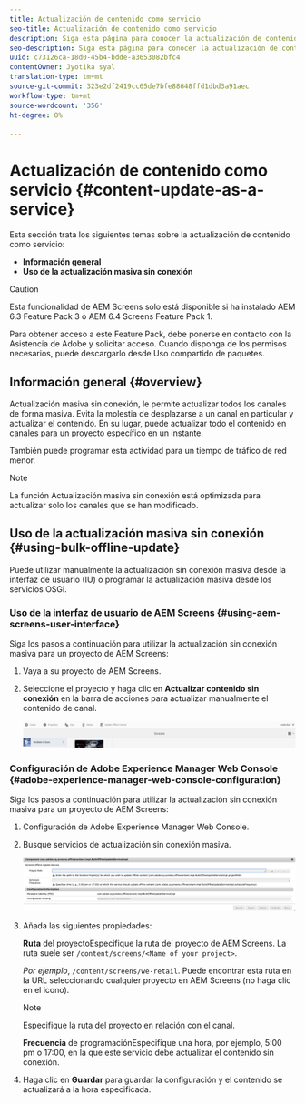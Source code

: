 ```yaml
---
title: Actualización de contenido como servicio
seo-title: Actualización de contenido como servicio
description: Siga esta página para conocer la actualización de contenido como servicio.
seo-description: Siga esta página para conocer la actualización de contenido como servicio.
uuid: c73126ca-18d0-45b4-bdde-a3653082bfc4
contentOwner: Jyotika syal
translation-type: tm+mt
source-git-commit: 323e2df2419cc65de7bfe88648ffd1dbd3a91aec
workflow-type: tm+mt
source-wordcount: '356'
ht-degree: 8%

---
```



# Actualización de contenido como servicio {#content-update-as-a-service}

Esta sección trata los siguientes temas sobre la actualización de contenido como servicio:

* **Información general**
* **Uso de la actualización masiva sin conexión**

>[!CAUTION]
>
>Esta funcionalidad de AEM Screens solo está disponible si ha instalado AEM 6.3 Feature Pack 3 o AEM 6.4 Screens Feature Pack 1.
>
>Para obtener acceso a este Feature Pack, debe ponerse en contacto con la Asistencia de Adobe y solicitar acceso. Cuando disponga de los permisos necesarios, puede descargarlo desde Uso compartido de paquetes.

## Información general {#overview}

Actualización masiva sin conexión, le permite actualizar todos los canales de forma masiva. Evita la molestia de desplazarse a un canal en particular y actualizar el contenido. En su lugar, puede actualizar todo el contenido en canales para un proyecto específico en un instante.

También puede programar esta actividad para un tiempo de tráfico de red menor.

>[!NOTE]
>
>La función Actualización masiva sin conexión está optimizada para actualizar solo los canales que se han modificado.

## Uso de la actualización masiva sin conexión {#using-bulk-offline-update}

Puede utilizar manualmente la actualización sin conexión masiva desde la interfaz de usuario (IU) o programar la actualización masiva desde los servicios OSGi.

### Uso de la interfaz de usuario de AEM Screens {#using-aem-screens-user-interface}

Siga los pasos a continuación para utilizar la actualización sin conexión masiva para un proyecto de AEM Screens:

1. Vaya a su proyecto de AEM Screens.
1. Seleccione el proyecto y haga clic en **Actualizar contenido sin conexión** en la barra de acciones para actualizar manualmente el contenido de canal.

   ![screen_shot_2018-04-24at122256pm](assets/screen_shot_2018-04-24at122256pm.png)

### Configuración de Adobe Experience Manager Web Console {#adobe-experience-manager-web-console-configuration}

Siga los pasos a continuación para utilizar la actualización sin conexión masiva para un proyecto de AEM Screens:

1. Configuración de Adobe Experience Manager Web Console.
1. Busque servicios de actualización sin conexión masiva.

   ![screen_shot_2018-04-24at121428pm](assets/screen_shot_2018-04-24at121428pm.png)

1. Añada las siguientes propiedades:

   **Ruta** del proyectoEspecifique la ruta del proyecto de AEM Screens. La ruta suele ser `/content/screens/<Name of your project>`.

   *Por ejemplo*, `/content/screens/we-retail`. Puede encontrar esta ruta en la URL seleccionando cualquier proyecto en AEM Screens (no haga clic en el icono).

   >[!NOTE]
   >
   >Especifique la ruta del proyecto en relación con el canal.

   **Frecuencia** de programaciónEspecifique una hora, por ejemplo, 5:00 pm o 17:00, en la que este servicio debe actualizar el contenido sin conexión.

1. Haga clic en **Guardar** para guardar la configuración y el contenido se actualizará a la hora especificada.

